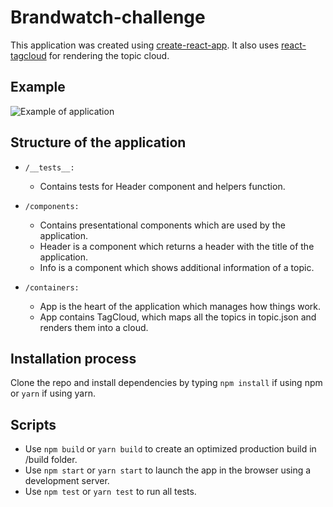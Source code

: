 # Brandwatch-challenge
This application was created using [create-react-app](https://github.com/facebookincubator/create-react-app). It also uses [react-tagcloud](https://github.com/madox2/react-tagcloud) for rendering the topic cloud.

## Example
![Example of application](http://oi65.tinypic.com/33e0rix.jpg)

## Structure of the application
* `/__tests__:`
  * Contains tests for Header component and helpers function.

* `/components:`
  * Contains presentational components which are used by the application.
  * Header is a component which returns a header with the title of the application.
  * Info is a component which shows additional information of a topic.

* `/containers:`
  * App is the heart of the application which manages how things work.
  * App contains TagCloud, which maps all the topics in topic.json and renders them into a cloud.

## Installation process
Clone the repo and install dependencies by typing `npm install` if using npm or `yarn` if using yarn.

## Scripts
* Use `npm build` or `yarn build` to create an optimized production build in /build folder.
* Use `npm start` or `yarn start` to launch the app in the browser using a development server.
* Use `npm test` or `yarn test` to run all tests.

